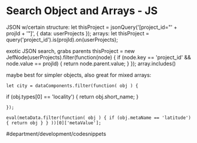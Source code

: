 # Search Object and Arrays - JS
 JSON w/certain structure: let thisProject = jsonQuery('[project_id="' + projId + '"]', { data: userProjects });
 arrays: let thisProject = query('project_id').is(projId).on(userProjects);

 exotic JSON search, grabs parents
thisProject = new JefNode(userProjects).filter(function(node) {
if (node.key == 'project_id' && node.value == projId) {
return node.parent.value;
}
});
array.includes()

maybe best for simpler objects, also great for mixed arrays:

```
let city = dataComponents.filter(function( obj ) {
```

if (obj.types[0] == 'locality') {
return obj.short_name;
}

```
});
```

```
eval(metaData.filter(function( obj ) { if (obj.metaName == 'latitude') { return obj } } ))[0]['metaValue'];
```

#department/development/codesnippets